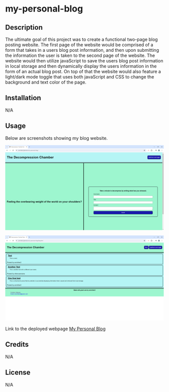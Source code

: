 # my-personal-blog

## Description

The ultimate goal of this project was to create a functional two-page blog posting website. The first page of the website would be comprised of a form that takes in a users blog post information, and then upon submitting the information the user is taken to the second page of the website. The website would then utilize javaScript to save the users blog post information in local storage and then dynamically display the users information in the form of an actual blog post. On top of that the website would also feature a light/dark mode toggle that uses both javaScript and CSS to change the background and text color of the page.

## Installation

N/A

## Usage

Below are screenshots showing my blog website.

![Blog Form Page](assets/images/Blog-Image-1.png)

![Blog Post Display Page](assets/images/Blog-Image-2.png)

Link to the deployed webpage
[My Personal Blog](https://anrichter2.github.io/my-personal-blog/)

## Credits

N/A

## License

N/A